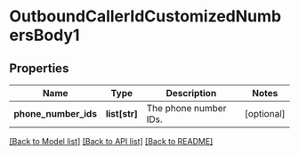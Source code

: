 # OutboundCallerIdCustomizedNumbersBody1

## Properties
Name | Type | Description | Notes
------------ | ------------- | ------------- | -------------
**phone_number_ids** | **list[str]** | The phone number IDs. | [optional] 

[[Back to Model list]](../README.md#documentation-for-models) [[Back to API list]](../README.md#documentation-for-api-endpoints) [[Back to README]](../README.md)

